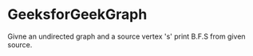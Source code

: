 # GeeksforGeekGraph
Givne an undirected graph and a source vertex 's' print B.F.S from given source. 